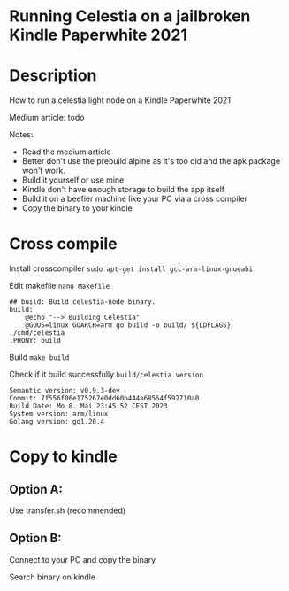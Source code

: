 # Running Celestia on a jailbroken Kindle Paperwhite 2021

# Description
How to run a celestia light node on a Kindle Paperwhite 2021

Medium article: todo

Notes:

- Read the medium article
- Better don't use the prebuild alpine as it's too old and the apk package won't work.
- Build it yourself or use mine
- Kindle don't have enough storage to build the app itself
- Build it on a beefier machine like your PC via a cross compiler
- Copy the binary to your kindle

# Cross compile



Install crosscompiler
`sudo apt-get install gcc-arm-linux-gnueabi`

Edit makefile
`nano Makefile`

```
## build: Build celestia-node binary.
build:
	@echo "--> Building Celestia"
	@GOOS=linux GOARCH=arm go build -o build/ ${LDFLAGS} ./cmd/celestia
.PHONY: build
```
Build 
`make build`

Check if it build successfully 
`build/celestia version`

```
Semantic version: v0.9.3-dev
Commit: 7f556f06e175267e0dd60b444a68554f592710a0
Build Date: Mo 8. Mai 23:45:52 CEST 2023
System version: arm/linux
Golang version: go1.20.4
```

# Copy to kindle

## Option A: 
Use transfer.sh (recommended)

## Option B: 
Connect to your PC and copy the binary

Search binary on kindle

